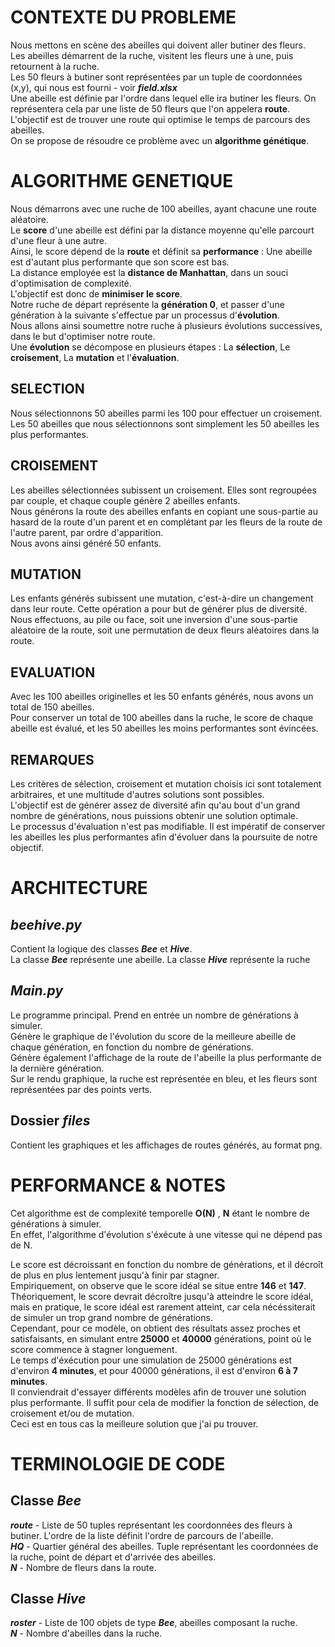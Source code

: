 # CONTEXTE DU PROBLEME
Nous mettons en scène des abeilles qui doivent aller butiner des fleurs.  
Les abeilles démarrent de la ruche, visitent les fleurs une à une, puis retournent à la ruche.    
Les 50 fleurs à butiner sont représentées par un tuple de coordonnées (x,y), qui nous est fourni - voir ***field.xlsx***  
Une abeille est définie par l'ordre dans lequel elle ira butiner les fleurs. On représentera cela par une liste de 50 fleurs que l'on appelera **route**.  
L'objectif est de trouver une route qui optimise le temps de parcours des abeilles.   
On se propose de résoudre ce problème avec un **algorithme génétique**.   

# ALGORITHME GENETIQUE
Nous démarrons avec une ruche de 100 abeilles, ayant chacune une route aléatoire.  
Le **score** d'une abeille est défini par la distance moyenne qu'elle parcourt d'une fleur à une autre.  
Ainsi, le score dépend de la **route** et définit sa **performance** : Une abeille est d'autant plus performante que son score est bas.  
La distance employée est la **distance de Manhattan**, dans un souci d'optimisation de complexité.  
L'objectif est donc de **minimiser le score**.    
Notre ruche de départ représente la **génération 0**, et passer d'une génération à la suivante s'effectue par un processus d'**évolution**.  
Nous allons ainsi soumettre notre ruche à plusieurs évolutions successives, dans le but d'optimiser notre route.  
Une **évolution** se décompose en plusieurs étapes :  La **sélection**, Le **croisement**, La **mutation** et l'**évaluation**.  

## SELECTION
Nous sélectionnons 50 abeilles parmi les 100 pour effectuer un croisement.    
Les 50 abeilles que nous sélectionnons sont simplement les 50 abeilles les plus performantes.

## CROISEMENT
Les abeilles sélectionnées subissent un croisement. Elles sont regroupées par couple, et chaque couple génère 2 abeilles enfants.    
Nous générons la route des abeilles enfants en copiant une sous-partie au hasard de la route d'un parent et en complétant par les fleurs de la route de l'autre parent, par ordre d'apparition.  
Nous avons ainsi généré 50 enfants.

## MUTATION
Les enfants générés subissent une mutation, c'est-à-dire un changement dans leur route. Cette opération a pour but de générer plus de diversité.   
Nous effectuons, au pile ou face, soit une inversion d'une sous-partie aléatoire de la route, soit une permutation de deux fleurs aléatoires dans la route.

## EVALUATION
Avec les 100 abeilles originelles et les 50 enfants générés, nous avons un total de 150 abeilles.  
Pour conserver un total de 100 abeilles dans la ruche, le score de chaque abeille est évalué, et les 50 abeilles les moins performantes sont évincées.

## REMARQUES
Les critères de sélection, croisement et mutation choisis ici sont totalement arbitraires, et une multitude d'autres solutions sont possibles.  
L'objectif est de générer assez de diversité afin qu'au bout d'un grand nombre de générations, nous puissions obtenir une solution optimale.  
Le processus d'évaluation n'est pas modifiable. Il est impératif de conserver les abeilles les plus performantes afin d'évoluer dans la poursuite de notre objectif.

# ARCHITECTURE
## *beehive.py*
Contient la logique des classes ***Bee*** et ***Hive***.  
La classe ***Bee*** représente une abeille. La classe ***Hive*** représente la ruche
## *Main.py*
Le programme principal. Prend en entrée un nombre de générations à simuler.  
Génère le graphique de l'évolution du score de la meilleure abeille de chaque génération, en fonction du nombre de générations.    
Génère également l'affichage de la route de l'abeille la plus performante de la dernière génération.  
Sur le rendu graphique, la ruche est représentée en bleu, et les fleurs sont représentées par des points verts.
## Dossier *files*
Contient les graphiques et les affichages de routes générés, au format png.

# PERFORMANCE & NOTES
Cet algorithme est de complexité temporelle **O(N)** , **N** étant le nombre de générations à simuler.   
En effet, l'algorithme d'évolution s'éxécute à une vitesse qui ne dépend pas de N.  

Le score est décroissant en fonction du nombre de générations, et il décroît de plus en plus lentement jusqu'à finir par stagner.  
Empiriquement, on observe que le score idéal se situe entre **146** et **147**.    
Théoriquement, le score devrait décroître jusqu'à atteindre le score idéal, mais en pratique, le score idéal est rarement atteint, car cela nécéssiterait de simuler un trop grand nombre de générations.  
Cependant, pour ce modèle, on obtient des résultats assez proches et satisfaisants, en simulant entre **25000** et **40000** générations, point où le score commence à stagner longuement.  
Le temps d'éxécution pour une simulation de 25000 générations est d'environ **4 minutes**, et pour 40000 générations, il est d'environ **6 à 7 minutes**.  
Il conviendrait d'essayer différents modèles afin de trouver une solution plus performante. Il suffit pour cela de modifier la fonction de sélection, de croisement et/ou de mutation.  
Ceci est en tous cas la meilleure solution que j'ai pu trouver.  

# TERMINOLOGIE DE CODE
## Classe ***Bee***
***route*** - Liste de 50 tuples représentant les coordonnées des fleurs à butiner. L'ordre de la liste définit l'ordre de parcours de l'abeille.  
***HQ*** - Quartier général des abeilles. Tuple représentant les coordonnées de la ruche, point de départ et d'arrivée des abeilles.  
***N*** - Nombre de fleurs dans la route.  
## Classe ***Hive***
***roster*** - Liste de 100 objets de type ***Bee***, abeilles composant la ruche.  
***N*** - Nombre d'abeilles dans la ruche.  


